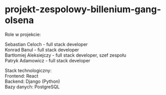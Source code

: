 # projekt-zespolowy-billenium-gang-olsena 

Role w projekcie: 

Sebastian Celoch - full stack developer \
Konrad Banul - full stack developer \
Bartłomiej Aleksiejczy - full stack developer, szef zespołu \
Patryk Adamowicz - full stack developer 


Stack technologiczny: \
Frontend: React \
Backend: Django (Python) \
Bazy danych: PostgreSQL 

